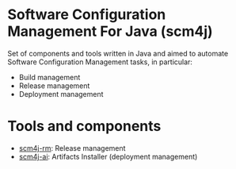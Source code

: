 # Software Configuration Management For Java (scm4j)

Set of components and tools written in Java and aimed to automate Software Configuration Management tasks, in particular:

- Build management
- Release management
- Deployment management

# Tools and components
- [scm4j-rm](../../../scm4j-wf/blob/master/README.md): Release management
- [scm4j-ai](../../../scm4j-ai/blob/master/README.md): Artifacts Installer (deployment management)
